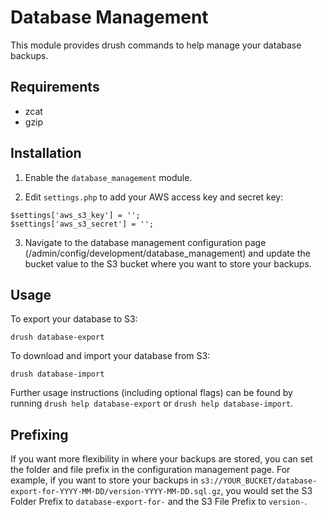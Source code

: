 # Database Management

This module provides drush commands to help manage your database backups.

## Requirements

- zcat
- gzip

## Installation

1. Enable the `database_management` module.

2. Edit `settings.php` to add your AWS access key and secret key:

```
$settings['aws_s3_key'] = '';
$settings['aws_s3_secret'] = '';
```

3. Navigate to the database management configuration page (/admin/config/development/database_management) and update the bucket value to the S3 bucket where you want to store your backups.

## Usage

To export your database to S3:

    drush database-export

To download and import your database from S3:

    drush database-import

Further usage instructions (including optional flags) can be found by running `drush help database-export` or `drush help database-import`.
## Prefixing

If you want more flexibility in where your backups are stored, you can set the folder and file prefix in the configuration management page. For example, if you want to store your backups in `s3://YOUR_BUCKET/database-export-for-YYYY-MM-DD/version-YYYY-MM-DD.sql.gz`, you would set the S3 Folder Prefix to `database-export-for-` and the S3 File Prefix to `version-`.
